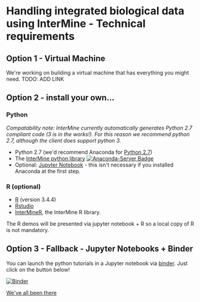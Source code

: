 # Handling integrated biological data using InterMine - Technical requirements

## Option 1 - Virtual Machine

We're working on building a virtual machine that has everything you might need. TODO: ADD LINK

## Option 2 - install your own... 

### Python

_Compatability note: InterMine currently automatically generates Python 2.7 compliant code (3 is in the works!). For this reason we recommend python 2.7, although the client does support python 3._

- Python 2.7 (we'd recommend Anaconda for [Python 2.7](https://www.anaconda.com/download/#linux))
- The [InterMine python library](https://github.com/intermine/intermine-ws-python) [![Anaconda-Server Badge](https://anaconda.org/bioconda/intermine/badges/installer/conda.svg)](https://conda.anaconda.org/bioconda)
- Optional: [Jupyter Notebook](http://jupyter.org/install.html) - this isn't necessary if you installed Anaconda at the first step.

### R (optional)

- [R](https://cran.rstudio.com/) (version 3.4.4)
- [Rstudio](https://www.rstudio.com/products/rstudio/download/#download)
- [InterMineR](https://www.bioconductor.org/packages/release/bioc/html/InterMineR.html), the InterMine R library.

The R demos will be presented via jupyter notebook + R so a local copy of R is not mandatory. 

## Option 3 - Fallback - Jupyter Notebooks + Binder

You can launch the python tutorials in a Jupyter notebook via [binder](https://mybinder.org/v2/gh/intermine/intermine-ws-python-docs/master). Just click on the button below! 

[![Binder](https://mybinder.org/badge.svg)](https://mybinder.org/v2/gh/intermine/intermine-ws-python-docs/master)

[We've all been there](https://xkcd.com/1987/)
